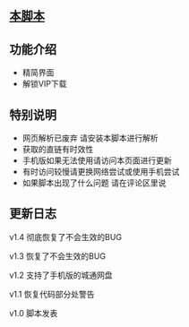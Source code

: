 ##  [本脚本](https://greasyfork.org/zh-CN/scripts/443476)

## 功能介绍

- 精简界面
- 解锁VIP下载

## 特别说明

- 网页解析已废弃 请安装本脚本进行解析
- 获取的直链有时效性
- 手机版如果无法使用请访问本页面进行更新
- 有时访问较慢请更换网络尝试或使用手机尝试
- 如果脚本出现了什么问题 请在评论区里说

## 更新日志

v1.4 彻底恢复了不会生效的BUG

v1.3 恢复了不会生效的BUG

v1.2 支持了手机版的城通网盘

v1.1 恢复代码部分处警告

v1.0 脚本发表
